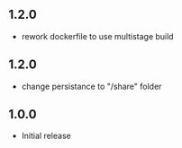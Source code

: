 <!-- https://developers.home-assistant.io/docs/add-ons/presentation#keeping-a-changelog -->

## 1.2.0

- rework dockerfile to use multistage build

## 1.2.0

- change persistance to "/share" folder

## 1.0.0

- Initial release
